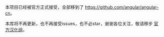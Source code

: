 本项目已经被官方正式接受，全部移到了 <https://github.com/angular/angular-cn>。

本库将不再更新，也不再接受issues，也不必star，谢谢各位关注，敬请移步 [官方汉化组](https://github.com/angular/angular-cn)。
